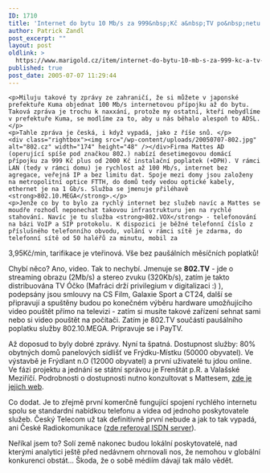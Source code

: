 ```yaml
---
ID: 1710
title: 'Internet do bytu 10 Mb/s za 999&nbsp;Kč a&nbsp;TV po&nbsp;netu. A&nbsp;není to zpráva ze zahraničí.'
author: Patrick Zandl
post_excerpt: ""
layout: post
oldlink: >
  https://www.marigold.cz/item/internet-do-bytu-10-mb-s-za-999-kc-a-tv-po-netu-a-neni-to-zprava-ze-zahranici
published: true
post_date: 2005-07-07 11:29:44
---
```

	<p>Miluju takové ty zprávy ze zahraničí, že si můžete v japonské prefektuře Kuma objednat 100 Mb/s internetovou přípojku až do bytu. Taková zpráva je trochu k naxxání, protože my ostatní, kteří nebydlíme v prefektuře Kuma, se modlíme za to, aby u nás běhalo alespoň to ADSL.</p>
	<p>Tahle zpráva je česká, i když vypadá, jako z říše snů. </p>
	<div class="rightbox"><img src="/wp-content/uploads/20050707-802.jpg" alt="802.cz" width="174" height="48" /></div>Firma Mattes AD (operující spíše pod značkou 802.) nabízí desetimegovou domácí přípojku za 999 Kč plus od 2000 Kč instalační poplatek (+DPH). V rámci LAN (tedy v rámci domu) je rychlost až 100 Mb/s, internet bez agregace, veřejná IP a bez limitu dat. Spoje mezi domy jsou založeny na metropolitní optice FTTH, do domů tedy vedou optické kabely, ethernet je na 1 Gb/s. Služba se jmenuje přiléhavě <strong>802.10.MEGA</strong>.</p>
	<p>Jenže co by to bylo za rychlý internet bez služeb navíc a Mattes se moudře rozhodl neponechat takovou infrastrukturu jen na rychlé stahování. Navíc je tu služba <strong>802.VOX</strong> - telefonování na bázi VoIP a SIP protokolu. K dispozici je běžné telefonní číslo z příslušného telefonního obvodu, volání v rámci sítě je zdarma, do telefonní sítě od 50 haléřů za minutu, mobil za
3,95Kč/min, tarifikace je vteřinová. Vše bez paušálních měsíčních poplatků!</p>
	<p>Chybí něco? Ano, video. Tak to nechybí. Jmenuje se <strong>802.TV</strong> - jde o streaming obrazu (2Mb/s) a stereo zvuku (320Kb/s), zatím je takto distribuována TV Óčko (Mafráci drží privilegium v digitalizaci :) ), podepsány jsou smlouvy na CS Film, Galaxie Sport
a CT24, další se připravují a spuštěny budou po konečném výběru hardware umožňujícího video pouštět přímo na televizi - zatím si musíte takové zařízení sehnat sami nebo si video pouštět na počítači. Zatím je
802.TV součástí paušálního poplatku služby 802.10.MEGA. Pripravuje se i PayTV.</p>
	<p>Až doposud to byly dobré zprávy. Nyní ta špatná. Dostupnost služby: 80% obytných domů panelových sídlišť ve Frýdku-Místku
(50000 obyvatel). Ve výstavbě je Frýdlant n.O (12000 obyvatel) a první uživatelé tu jdou online. Ve fázi projektu a jednání se státní správou je Frenštát p.R. a Valašské Meziříčí. Podrobnosti o dostupnosti nutno konzultovat s Mattesem, <a href="http://www.802.cz/">zde je jejich web</a>.</p>
	<p>Co dodat. Je to zřejmě první komerčně fungující spojení rychlého internetu spolu se standardní nabídkou telefonu a videa od jednoho poskytovatele služeb. Český Telecom už tak definitivně první nebude a jak to tak vypadá, ani České Radiokomunikace (<a href="http://www.isdn.cz/clanek.php?cid=6717">zde referoval ISDN server</a>). </p>
	<p>Neříkal jsem to? Solí země nakonec budou lokální poskytovatelé, nad kterými analytici ještě před nedávnem ohrnovali nos, že nemohou v globální konkurenci obstát... Škoda, že o sobě médiím dávají tak málo vědět.
</p>